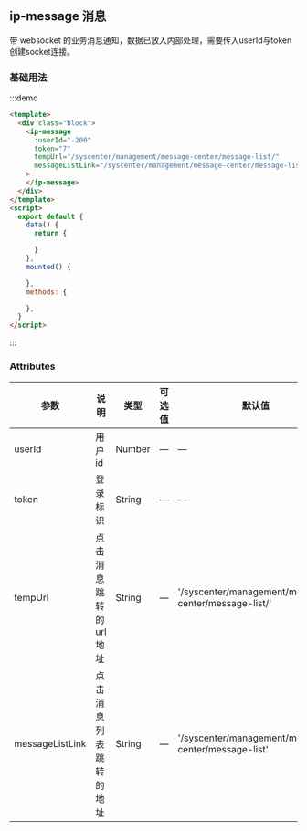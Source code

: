 ## ip-message 消息

带 websocket 的业务消息通知，数据已放入内部处理，需要传入userId与token创建socket连接。

### 基础用法

:::demo

```html
<template>
  <div class="block">
    <ip-message
      :userId="-200"
      token="7"
      tempUrl="/syscenter/management/message-center/message-list/"
      messageListLink="/syscenter/management/message-center/message-list"
    >
    </ip-message>
  </div>
</template>
<script>
  export default {
    data() {
      return {

      }
    },
    mounted() {

    },
    methods: {

    },
  }
</script>
```

:::

### Attributes

| 参数            | 说明                             | 类型   | 可选值 | 默认值                                               |
| --------------- | -------------------------------- | ------ | ------ | ---------------------------------------------------- |
| userId          | 用户 id                          | Number | —      | —                                                    |
| token           | 登录标识                         | String | —      | —                                                    |
| tempUrl         | 点击消息跳转的 url 地址          | String | —      | '/syscenter/management/message-center/message-list/' |
| messageListLink | 点击消息列表跳转的地址           | String | —      | '/syscenter/management/message-center/message-list'  |

